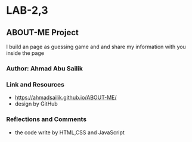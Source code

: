 # LAB-2,3

## ABOUT-ME Project

I build an page as guessing game and and share my information with you inside the page

### Author: Ahmad Abu Sailik

### Link and Resources
- https://ahmadsailik.github.io/ABOUT-ME/
- design by GitHub

### Reflections and Comments
- the code write by HTML,CSS and JavaScript